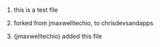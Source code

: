 1. this is a test file 

1. forked from jmaxwelltechio, to chrisdevsandapps

1. (jmaxwelltechio) added this file
